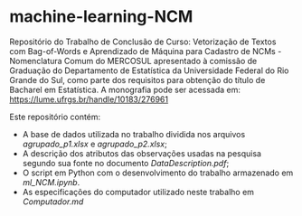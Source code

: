 # machine-learning-NCM
Repositório do Trabalho de Conclusão de Curso: Vetorização de Textos com Bag-of-Words e Aprendizado de Máquina para Cadastro de NCMs - Nomenclatura Comum do MERCOSUL apresentado à comissão de Graduação do Departamento de Estatística da Universidade Federal do Rio Grande do Sul, como parte dos requisitos para obtenção do título de Bacharel em Estatística. A monografia pode ser acessada em: https://lume.ufrgs.br/handle/10183/276961

Este repositório contém:
* A base de dados utilizada no trabalho dividida nos arquivos _agrupado_p1.xlsx_ e _agrupado_p2.xlsx_;
* A descrição dos atributos das observações usadas na pesquisa segundo sua fonte no documento _DataDescription.pdf_;
* O script em Python com o desenvolvimento do trabalho armazenado em _ml_NCM.ipynb_.
* As especificações do computador utilizado neste trabalho em _Computador.md_
